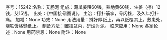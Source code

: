 序号：15242
名称：艾肠泥
组成：藏瓜姜糟60钱，熟地黄60钱，生姜（擦）12钱，艾15钱。
出处：《中国接骨图说》。
主治：打扑筋挛，骨闪挫，及久年打扑痛。
加减：None
功效：None
用法用量：摊好厚纸上，再以纸覆其上，敷患处，烧铁馒烙熨纸上。
制备方法：置擂盆内，研烂为泥。
临床应用：None
各家论述：None
用药禁忌：None
附注：None

